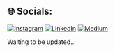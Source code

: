 ## 🌐 Socials:
[![Instagram](https://img.shields.io/badge/Instagram-%23E4405F.svg?logo=Instagram&logoColor=white)](https://instagram.com/01.0000.10) [![LinkedIn](https://img.shields.io/badge/LinkedIn-%230077B5.svg?logo=linkedin&logoColor=white)](https://linkedin.com/in/teerasan-bungth) [![Medium](https://img.shields.io/badge/Medium-12100E?logo=medium&logoColor=white)](https://medium.com/@BungkapTH) 

Waiting to be updated...

